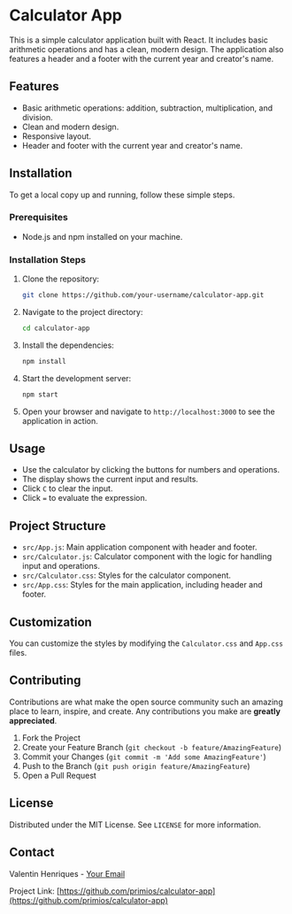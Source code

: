 # Calculator App

This is a simple calculator application built with React. It includes basic arithmetic operations and has a clean, modern design. The application also features a header and a footer with the current year and creator's name.

## Features

- Basic arithmetic operations: addition, subtraction, multiplication, and division.
- Clean and modern design.
- Responsive layout.
- Header and footer with the current year and creator's name.


## Installation

To get a local copy up and running, follow these simple steps.

### Prerequisites

- Node.js and npm installed on your machine.

### Installation Steps

1. Clone the repository:

    ```sh
    git clone https://github.com/your-username/calculator-app.git
    ```

2. Navigate to the project directory:

    ```sh
    cd calculator-app
    ```

3. Install the dependencies:

    ```sh
    npm install
    ```

4. Start the development server:

    ```sh
    npm start
    ```

5. Open your browser and navigate to `http://localhost:3000` to see the application in action.

## Usage

- Use the calculator by clicking the buttons for numbers and operations.
- The display shows the current input and results.
- Click `C` to clear the input.
- Click `=` to evaluate the expression.

## Project Structure

- `src/App.js`: Main application component with header and footer.
- `src/Calculator.js`: Calculator component with the logic for handling input and operations.
- `src/Calculator.css`: Styles for the calculator component.
- `src/App.css`: Styles for the main application, including header and footer.

## Customization

You can customize the styles by modifying the `Calculator.css` and `App.css` files.

## Contributing

Contributions are what make the open source community such an amazing place to learn, inspire, and create. Any contributions you make are **greatly appreciated**.

1. Fork the Project
2. Create your Feature Branch (`git checkout -b feature/AmazingFeature`)
3. Commit your Changes (`git commit -m 'Add some AmazingFeature'`)
4. Push to the Branch (`git push origin feature/AmazingFeature`)
5. Open a Pull Request

## License

Distributed under the MIT License. See `LICENSE` for more information.

## Contact

Valentin Henriques - [Your Email](mailto:valentin.henriques.pro@gmail.com)

Project Link: [https://github.com/primios/calculator-app](https://github.com/primios/calculator-app)

